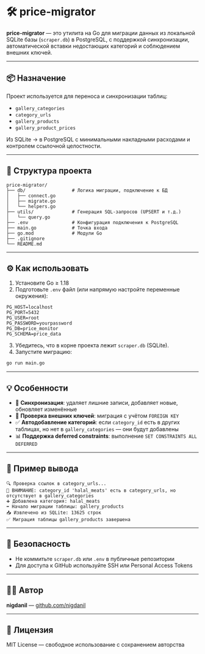 # 🛠 price-migrator

**price-migrator** — это утилита на Go для миграции данных из локальной SQLite базы (`scraper.db`) в PostgreSQL, с поддержкой синхронизации, автоматической вставки недостающих категорий и соблюдением внешних ключей.

---

## 📦 Назначение

Проект используется для переноса и синхронизации таблиц:

- `gallery_categories`
- `category_urls`
- `gallery_products`
- `gallery_product_prices`

Из SQLite → в PostgreSQL с минимальными накладными расходами и контролем ссылочной целостности.

---

## 📁 Структура проекта

```text
price-migrator/
├── db/                 # Логика миграции, подключение к БД
│   ├── connect.go
│   ├── migrate.go
│   └── helpers.go
├── utils/              # Генерация SQL-запросов (UPSERT и т.д.)
│   └── query.go
├── .env                # Конфигурация подключения к PostgreSQL
├── main.go             # Точка входа
├── go.mod              # Модули Go
├── .gitignore
└── README.md
````

---

## ⚙️ Как использовать

1. Установите Go ≥ 1.18
2. Подготовьте `.env` файл (или напрямую настройте переменные окружения):

```env
PG_HOST=localhost
PG_PORT=5432
PG_USER=root
PG_PASSWORD=yourpassword
PG_DB=price_monitor
PG_SCHEMA=price_data
```

3. Убедитесь, что в корне проекта лежит `scraper.db` (SQLite).
4. Запустите миграцию:

```bash
go run main.go
```

---

## 💡 Особенности

* 🔄 **Синхронизация**: удаляет лишние записи, добавляет новые, обновляет изменённые
* 🔗 **Проверка внешних ключей**: миграция с учётом `FOREIGN KEY`
* ✅ **Автодобавление категорий**: если `category_id` есть в других таблицах, но нет в `gallery_categories` — они будут добавлены
* 📊 **Поддержка deferred constraints**: выполнение `SET CONSTRAINTS ALL DEFERRED`

---

## 🧪 Пример вывода

```text
🔍 Проверка ссылок в category_urls...
🚨 ВНИМАНИЕ: category_id 'halal_meats' есть в category_urls, но отсутствует в gallery_categories
➕ Добавлена категория: halal_meats
➡ Начало миграции таблицы: gallery_products
📥 Извлечено из SQLite: 13625 строк
✅ Миграция таблицы gallery_products завершена
```

---

## 🔐 Безопасность

* Не коммитьте `scraper.db` или `.env` в публичные репозитории
* Для доступа к GitHub используйте SSH или Personal Access Tokens

---

## 🧑‍💻 Автор

**nigdanil** — [github.com/nigdanil](https://github.com/nigdanil)

---

## 📄 Лицензия

MIT License — свободное использование с сохранением авторства

```